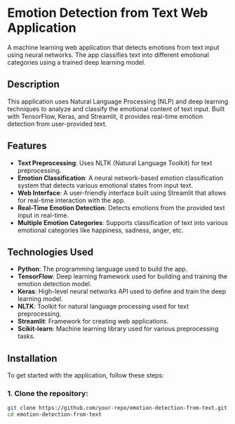 # Emotion Detection from Text Web Application

A machine learning web application that detects emotions from text input using neural networks. The app classifies text into different emotional categories using a trained deep learning model.

## Description

This application uses Natural Language Processing (NLP) and deep learning techniques to analyze and classify the emotional content of text input. Built with TensorFlow, Keras, and Streamlit, it provides real-time emotion detection from user-provided text.

## Features

- **Text Preprocessing**: Uses NLTK (Natural Language Toolkit) for text preprocessing.
- **Emotion Classification**: A neural network-based emotion classification system that detects various emotional states from input text.
- **Web Interface**: A user-friendly interface built using Streamlit that allows for real-time interaction with the app.
- **Real-Time Emotion Detection**: Detects emotions from the provided text input in real-time.
- **Multiple Emotion Categories**: Supports classification of text into various emotional categories like happiness, sadness, anger, etc.

## Technologies Used

- **Python**: The programming language used to build the app.
- **TensorFlow**: Deep learning framework used for building and training the emotion detection model.
- **Keras**: High-level neural networks API used to define and train the deep learning model.
- **NLTK**: Toolkit for natural language processing used for text preprocessing.
- **Streamlit**: Framework for creating web applications.
- **Scikit-learn**: Machine learning library used for various preprocessing tasks.

## Installation

To get started with the application, follow these steps:

### 1. Clone the repository:

```bash
git clone https://github.com/your-repo/emotion-detection-from-text.git
cd emotion-detection-from-text
